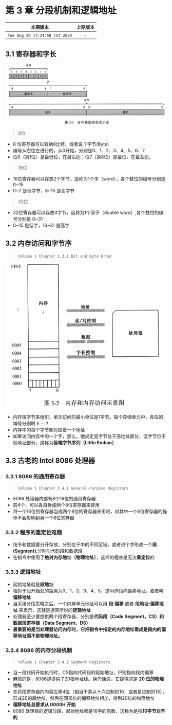 # 第 3 章 分段机制和逻辑地址

|本期版本|上期版本|
|:---:|:---:|
`Tue Aug 20 17:24:58 CST 2024` | -

## 3.1 寄存器和字长

<img src="./01.png" />

> 8位

* 8 位寄存器可以容纳8比特，或者说 1 字节(Byte)
* 编号从右往左进行的，从0开始，分别是0、1、2、3、4、5、6、7
* 位0（第1位）是最低位，在最右边；位7（第8位）是最位，在最左边。

> 16位

* 16位寄存器可以存放2个字节，这称为1个字（word），各个数位的编号分别是 0~15
* 0~7 是低字节，8~15 是高字节

> 32位

* 32位寄存器可以存放4字节，这称为1个双子（double word）,各个数位的编号分别是 0~31
* 0~15 是低字，16~31 是高字

## 3.2 内存访问和字节序

> `Volume 1 Chapter 1.3.1 Bit and Byte Order`

<img src="./02.png" />

* 内存按字节来组织，单次访问的最小单位是1字节。每个存储单元中，各位的编号分别时 `0 ~ 7`
* 内存中的每个字节都对应着一个地址
* 如果访问内存中的一个字，那么，他规定高字节位于高地址部分，低字节位于低地址部分，这称为**低端字节序列（Little Endian）**

## 3.3 古老的 Intel 8086 处理器


### 3.3.1 8086 的通用寄存器

> `Volume 1 Chapter 3.4.1 General-Purpose Registers`

* 8086 处理器内部有8个16位的通用寄存器
* 前4个，可以各自拆成两个8位寄存器来使用
* 将一个16位的寄存器当成两个8位的寄存器来用时，对其中一个8位寄存器的操作不会影响到另一个8位寄存器

### 3.3.2 程序的重定位难题


* 指令和数据要分开存放，分别位于中的不同区域，或者说个字形成一个**段(Segment)**,分别叫代码段和数据段
* 在指令中使用了**绝对内存地址（物理地址）**，这样的程序是无法**重定位**的


### 3.3.3 逻辑地址

* 起始地址就是**段地址**
* 相对于段开始处的距离为0、1、2、3、4、5，这叫作段内偏移地址，或者叫**偏移地址**
* 当采用分段策略之后，一个内存单元地址可以用 **段:偏移** 或者 **段地址:偏移地址** 来表示，这就是通常所说的**逻辑地址**
* 处理器至少要提供两个段寄存器，分别是**代码段（Code Segment，CS）**和**数据段寄存器（Data Segment，DS）**
* **最重要的是当处理器访问内存时，它把指令中指定的内存地址看成是段内的偏移地址而不是物理地址。**

### 3.3.4 8086 的内存分段机制

> `Volume 1 Chapter 3.4.2 Segment Registers`

* 当一段代码开始执行时，CS指向代码段的起始地址，IP则指向段内偏移
* 麻烦的是，8086却提供了20根地址线。换句话说，它提供的是 **20 位的物理地址**
* 先将段寄存器的内容左移4位（相当于乘以十六进制的10，或者是进制的16），形成20的段地址，然后在同16位的偏移地址相加，得到20位的物理地址
* **偏移地址总要求从 0000H 开始**
* 8086 处理器的逻辑分段，起始地址都是16字的倍数，这称为是按**16字节对齐的**
